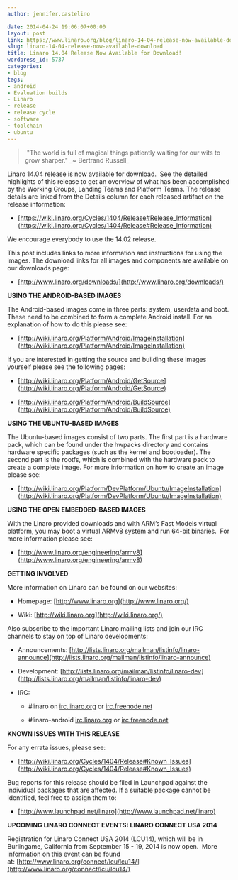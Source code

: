 ```yaml
---
author: jennifer.castelino

date: 2014-04-24 19:06:07+00:00
layout: post
link: https://www.linaro.org/blog/linaro-14-04-release-now-available-download/
slug: linaro-14-04-release-now-available-download
title: Linaro 14.04 Release Now Available for Download!
wordpress_id: 5737
categories:
- blog
tags:
- android
- Evaluation builds
- Linaro
- release
- release cycle
- software
- toolchain
- ubuntu
---
```


<blockquote> "The world is full of magical things patiently waiting for our wits to grow sharper." _~ Bertrand Russell_</blockquote>


Linaro 14.04 release is now available for download.  See the detailed highlights of this release to get an overview of what has been accomplished by the Working Groups, Landing Teams and Platform Teams. The release details are linked from the Details column for each released artifact on the release information:



	
  * [https://wiki.linaro.org/Cycles/1404/Release#Release_Information](https://wiki.linaro.org/Cycles/1404/Release#Release_Information)


We encourage everybody to use the 14.02 release.

This post includes links to more information and instructions for using the images. The download links for all images and components are available on our downloads page:

	
  * [http://www.linaro.org/downloads/](http://www.linaro.org/downloads/)


**USING THE ANDROID-BASED IMAGES**

The Android-based images come in three parts: system, userdata and boot. These need to be combined to form a complete Android install. For an explanation of how to do this please see:



	
  * [http://wiki.linaro.org/Platform/Android/ImageInstallation](http://wiki.linaro.org/Platform/Android/ImageInstallation)


If you are interested in getting the source and building these images yourself please see the following pages:

	
  * [http://wiki.linaro.org/Platform/Android/GetSource](http://wiki.linaro.org/Platform/Android/GetSource)

	
  * [http://wiki.linaro.org/Platform/Android/BuildSource](http://wiki.linaro.org/Platform/Android/BuildSource)


**USING THE UBUNTU-BASED IMAGES**

The Ubuntu-based images consist of two parts. The first part is a hardware pack, which can be found under the hwpacks directory and contains hardware specific packages (such as the kernel and bootloader). The second part is the rootfs, which is combined with the hardware pack to create a complete image. For more information on how to create an image please see:



	
  * [http://wiki.linaro.org/Platform/DevPlatform/Ubuntu/ImageInstallation](http://wiki.linaro.org/Platform/DevPlatform/Ubuntu/ImageInstallation)


**USING THE OPEN EMBEDDED-BASED IMAGES**

With the Linaro provided downloads and with ARM’s Fast Models virtual platform, you may boot a virtual ARMv8 system and run 64-bit binaries.  For more information please see:



	
  * [http://www.linaro.org/engineering/armv8](http://www.linaro.org/engineering/armv8)


**GETTING INVOLVED**

More information on Linaro can be found on our websites:



	
  * Homepage: [http://www.linaro.org](http://www.linaro.org/)

	
  * Wiki: [http://wiki.linaro.org](http://wiki.linaro.org/)


Also subscribe to the important Linaro mailing lists and join our IRC channels to stay on top of Linaro developments:

	
  * Announcements: [http://lists.linaro.org/mailman/listinfo/linaro-announce](http://lists.linaro.org/mailman/listinfo/linaro-announce)

	
  * Development: [http://lists.linaro.org/mailman/listinfo/linaro-dev](http://lists.linaro.org/mailman/listinfo/linaro-dev)

	
  * IRC:

	
    * #linaro on [irc.linaro.org](http://www.linaro.org/linaro-blog/2013/07/30/linaro-13-07-released/irc.linaro.org) or [irc.freenode.net](http://www.linaro.org/linaro-blog/2013/07/30/linaro-13-07-released/irc.freenode.net)

	
    * #linaro-android [irc.linaro.org](http://www.linaro.org/linaro-blog/2013/07/30/linaro-13-07-released/irc.linaro.org) or [irc.freenode.net](http://www.linaro.org/linaro-blog/2013/07/30/linaro-13-07-released/irc.freenode.net)





**KNOWN ISSUES WITH THIS RELEASE**

For any errata issues, please see:



	
  * [http://wiki.linaro.org/Cycles/1404/Release#Known_Issues](http://wiki.linaro.org/Cycles/1404/Release#Known_Issues)


Bug reports for this release should be filed in Launchpad against the individual packages that are affected. If a suitable package cannot be identified, feel free to assign them to:

	
  * [http://www.launchpad.net/linaro](http://www.launchpad.net/linaro)


**UPCOMING LINARO CONNECT EVENTS: LINARO CONNECT USA 2014**

Registration for Linaro Connect USA 2014 (LCU14), which will be in Burlingame, California from September 15 - 19, 2014 is now open.  More information on this event can be found at: [http://www.linaro.org/connect/lcu/lcu14/](http://www.linaro.org/connect/lcu/lcu14/)


